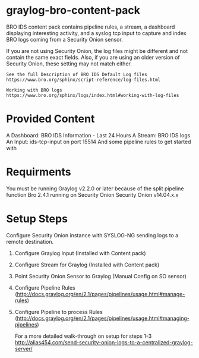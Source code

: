 # graylog-bro-content-pack
BRO IDS content pack contains pipeline rules, a stream, a dashboard displaying interesting activity, and a syslog tcp input to capture and index BRO logs coming from a Security Onion sensor. 

If you are not using Security Onion, the log files might be different and not contain the same exact fields. Also, if you are using an older version of Security Onion, these setting may not match either.

    See the full Description of BRO IDS Default Log files
    https://www.bro.org/sphinx/script-reference/log-files.html

    Working with BRO logs
    https://www.bro.org/sphinx/logs/index.html#working-with-log-files

# Provided Content
A Dashboard: BRO IDS Information - Last 24 Hours
A Stream: BRO IDS logs
An Input: ids-tcp-input on port 15514
And some pipeline rules to get started with

# Requirments
You must be running Graylog v2.2.0 or later because of the split pipeline function
Bro 2.4.1 running on Security Onion
Security Onion v14.04.x.x

# Setup Steps
Configure Security Onion instance with SYSLOG-NG sending logs to a remote destination.

1.  Configure Graylog Input (Installed with Content pack)
2.  Configure Stream for Graylog (Installed with Content pack)
3.  Point Security Onion Sensor to Graylog (Manual Config on SO sensor)
4.  Configure Pipeline Rules (http://docs.graylog.org/en/2.1/pages/pipelines/usage.html#manage-rules)
5.  Configure Pipeline to process Rules (http://docs.graylog.org/en/2.1/pages/pipelines/usage.html#managing-pipelines)

    For a more detailed walk-through on setup for steps 1-3
    http://alias454.com/send-security-onion-logs-to-a-centralized-graylog-server/
